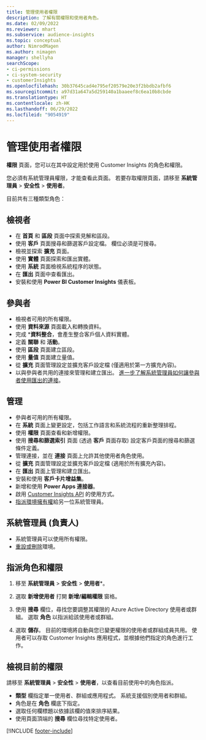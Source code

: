 ```yaml
---
title: 管理使用者權限
description: 了解有關權限和使用者角色。
ms.date: 02/09/2022
ms.reviewer: mhart
ms.subservice: audience-insights
ms.topic: conceptual
author: NimrodMagen
ms.author: nimagen
manager: shellyha
searchScope:
- ci-permissions
- ci-system-security
- customerInsights
ms.openlocfilehash: 30b37645cad4e795ef20579e20e3f2bbdb2afbf6
ms.sourcegitcommit: a97d31a647a5d259140a1baaeef8c6ea10b8cbde
ms.translationtype: HT
ms.contentlocale: zh-HK
ms.lasthandoff: 06/29/2022
ms.locfileid: "9054919"
---
```

# <a name="manage-user-permissions"></a>管理使用者權限

**權限** 頁面，您可以在其中設定用於使用 Customer Insights 的角色和權限。

您必須有系統管理員權限，才能查看此頁面。 若要存取權限頁面，請移至 **系統管理員** > **安全性** > **使用者**。

目前共有三種類型角色：

## <a name="viewer"></a>檢視者

- 在 **首頁** 和 **區段** 頁面中探索見解和區段。
- 使用 **客戶** 頁面搜尋和篩選客戶設定檔。 欄位必須是可搜尋。
- 檢視並探索 **擴充** 頁面。
- 使用 **實體** 頁面探索和匯出實體。
- 使用 **系統** 頁面檢視系統程序的狀態。
- 在 **匯出** 頁面中查看匯出。
- 安裝和使用 **Power BI Customer Insights** 儀表板。

## <a name="contributor"></a>參與者

- 檢視者可用的所有權限。
- 使用 **資料來源** 頁面載入和轉換資料。
- 完成 ***資料整合**，會產生整合客戶個人資料實體。
- 定義 **關聯** 和 **活動**。
- 使用 **區段** 頁面建立區段。
- 使用 **量值** 頁面建立量值。
- 從 **擴充** 頁面管理設定並擴充客戶設定檔 (僅適用於第一方擴充內容)。
- 以與參與者共用的連接來管理和建立匯出。 [進一步了解系統管理員如何讓參與者使用匯出的連接](connections.md#allow-contributors-to-use-a-connection-for-exports)。

## <a name="admin"></a>管理

- 參與者可用的所有權限。
- 在 **系統** 頁面上變更設定，包括工作語言和系統流程的重新整理排程。
- 使用 **權限** 頁面查看和新增權限。
- 使用 **搜尋和篩選索引** 頁面 (透過 **客戶** 頁面存取) 設定客戶頁面的搜尋和篩選條件定義。
- 管理連接，並在 **連接** 頁面上允許其他使用者角色使用。
- 從 **擴充** 頁面管理設定並擴充客戶設定檔 (適用於所有擴充內容)。
- 在 **匯出** 頁面上管理和建立匯出。
- 安裝和使用 **客戶卡片增益集**。
- 新增和使用 **Power Apps 連接器**。
- 啟用 [Customer Insights API](apis.md) 的使用方式。
- [指派環境擁有權](manage-environments.md#change-the-owner-of-an-environment)給另一位系統管理員。

## <a name="admin-owner"></a>系統管理員 (負責人)

- 系統管理員可以使用所有權限。
- [重設或刪除](manage-environments.md#reset-an-existing-environment-preview)環境。

## <a name="assign-roles-and-permissions"></a>指派角色和權限

1. 移至 **系統管理員** > **安全性** > **使用者***。

1. 選取 **新增使用者** 打開 **新增/編輯權限** 窗格。

1. 使用 **搜尋** 欄位，尋找您要調整其權限的 Azure Active Directory 使用者或群組。 選取 **角色** 以指派給該使用者或群組。

1. 選取 **儲存**。 目前的環境將自動與您已變更權限的使用者或群組成員共用。 使用者可以存取 Customer Insights 應用程式，並根據他們指定的角色進行工作。

## <a name="view-current-permissions"></a>檢視目前的權限

請移至 **系統管理員** > **安全性** > **使用者**，以查看目前使用中的角色指派。

- **類型** 欄指定單一使用者、群組或應用程式。 系統支援個別使用者和群組。
- 角色是在 **角色** 欄底下指定。
- 選取任何欄標題以依據該欄的值來排序結果。
- 使用頁面頂端的 **搜尋** 欄位尋找特定使用者。


[!INCLUDE [footer-include](includes/footer-banner.md)]
